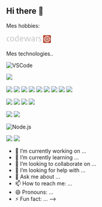 ## Hi there 👋
Mes hobbies:
<P>
   <img src="https://github.com/codewars/branding/blob/master/light-text-logo.svg" alt="VSCode" width="120"/> 
</P>

Mes technologies..                  
<P>
   <img src="https://cdn.jsdelivr.net/gh/devicons/devicon@latest/icons/vscode/vscode-original-wordmark.svg" alt="VSCode" width="60"/> 
</P>
<p>
   <img src="https://cdn.jsdelivr.net/gh/devicons/devicon@latest/icons/git/git-original-wordmark.svg" width="60" / 
</p>
<p align="left">
  <img src="https://cdn.jsdelivr.net/gh/devicons/devicon@latest/icons/html5/html5-original-wordmark.svg" width="60" /> 
  <img src="https://cdn.jsdelivr.net/gh/devicons/devicon@latest/icons/css3/css3-original-wordmark.svg" width="60" />
  <img src="https://cdn.jsdelivr.net/gh/devicons/devicon@latest/icons/javascript/javascript-original.svg" width="60" />
  <img src="https://cdn.jsdelivr.net/gh/devicons/devicon@latest/icons/java/java-original-wordmark.svg" width="60"  /> 
  <img src="https://cdn.jsdelivr.net/gh/devicons/devicon@latest/icons/react/react-original-wordmark.svg" width="60" />    
  <img src="https://cdn.jsdelivr.net/gh/devicons/devicon@latest/icons/php/php-original.svg" width="60" />
  <img src="https://cdn.jsdelivr.net/gh/devicons/devicon@latest/icons/python/python-original-wordmark.svg" width="60" />
  <img src="https://cdn.jsdelivr.net/gh/devicons/devicon@latest/icons/c/c-original.svg" width="60" />
  <img src="https://cdn.jsdelivr.net/gh/devicons/devicon@latest/icons/cplusplus/cplusplus-original.svg" width="60" />
</p>   
<p>
  <img src="https://cdn.jsdelivr.net/gh/devicons/devicon@latest/icons/mysql/mysql-original-wordmark.svg" width="60" />
  <img src="https://cdn.jsdelivr.net/gh/devicons/devicon@latest/icons/postgresql/postgresql-original-wordmark.svg" width="60" />
  <img src="https://cdn.jsdelivr.net/gh/devicons/devicon@latest/icons/sqlite/sqlite-original-wordmark.svg" width="60" />
  <img src="https://cdn.jsdelivr.net/gh/devicons/devicon@latest/icons/mongodb/mongodb-original-wordmark.svg" width="60" />
</p>
<p align="left">
  <img src="https://cdn.jsdelivr.net/gh/devicons/devicon@latest/icons/apache/apache-original-wordmark.svg" width="60"/>
  <img src="https://cdn.jsdelivr.net/gh/devicons/devicon@latest/icons/nginx/nginx-original.svg" width="60" />          
</p>
<p>
  <img src="https://cdn.jsdelivr.net/gh/devicons/devicon@latest/icons/nodejs/nodejs-plain-wordmark.svg" alt="Node.js" width="60"/> 
</p>
<p align="left">
  <img src="https://cdn.jsdelivr.net/gh/devicons/devicon@latest/icons/canva/canva-original.svg" width="60" />
  <img src="https://cdn.jsdelivr.net/gh/devicons/devicon@latest/icons/figma/figma-original.svg" width="60" />          
</P>
                   
          
          
          
          
          

          
          
- 🔭 I’m currently working on ...
- 🌱 I’m currently learning ...
- 👯 I’m looking to collaborate on ...
- 🤔 I’m looking for help with ...
- 💬 Ask me about ...
- 📫 How to reach me: ...
- 😄 Pronouns: ...
- ⚡ Fun fact: ...
-->
